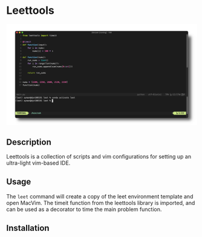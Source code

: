 # Leettools

![projectimage](img/leet.png)

## Description
Leettools is a collection of scripts and vim configurations for setting up an ultra-light vim-based IDE.

## Usage
The `leet` command will create a copy of the leet environment template and open MacVim. The timeit function from the leettools library is imported, and can be used as a decorator to time the main problem function.


## Installation
